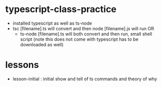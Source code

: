 # typescript-class-practice

- installed typescript as well as ts-node
- tsc [filename].ts will convert and then node [filename].js will run OR
  - ts-node [filename].ts will both convert and then run, small shell script (note this does not come with typescript has to be downloaded as well)

# lessons

- lesson-initial : initial show and tell of ts commands and theory of why
